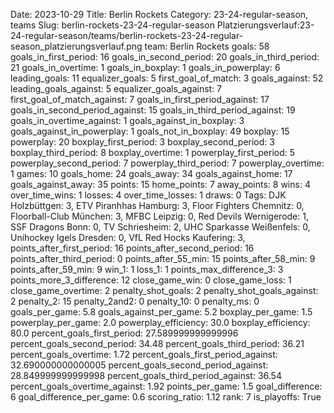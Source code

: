 Date: 2023-10-29
Title: Berlin Rockets
Category: 23-24-regular-season, teams
Slug: berlin-rockets-23-24-regular-season
Platzierungsverlauf:23-24-regular-season/teams/berlin-rockets-23-24-regular-season_platzierungsverlauf.png
team: Berlin Rockets
goals: 58
goals_in_first_period: 16
goals_in_second_period: 20
goals_in_third_period: 21
goals_in_overtime: 1
goals_in_boxplay: 1
goals_in_powerplay: 6
leading_goals: 11
equalizer_goals: 5
first_goal_of_match: 3
goals_against: 52
leading_goals_against: 5
equalizer_goals_against: 7
first_goal_of_match_against: 7
goals_in_first_period_against: 17
goals_in_second_period_against: 15
goals_in_third_period_against: 19
goals_in_overtime_against: 1
goals_against_in_boxplay: 3
goals_against_in_powerplay: 1
goals_not_in_boxplay: 49
boxplay: 15
powerplay: 20
boxplay_first_period: 3
boxplay_second_period: 3
boxplay_third_period: 8
boxplay_overtime: 1
powerplay_first_period: 5
powerplay_second_period: 7
powerplay_third_period: 7
powerplay_overtime: 1
games: 10
goals_home: 24
goals_away: 34
goals_against_home: 17
goals_against_away: 35
points: 15
home_points: 7
away_points: 8
wins: 4
over_time_wins: 1
losses: 4
over_time_losses: 1
draws: 0
Tags:  DJK Holzbüttgen: 3,  ETV Piranhhas Hamburg: 3,  Floor Fighters Chemnitz: 0,  Floorball-Club München: 3,  MFBC Leipzig: 0,  Red Devils Wernigerode: 1,  SSF Dragons Bonn: 0,  TV Schriesheim: 2,  UHC Sparkasse Weißenfels: 0,  Unihockey Igels Dresden: 0,  VfL Red Hocks Kaufering: 3,
points_after_first_period: 16
points_after_second_period: 16
points_after_third_period: 0
points_after_55_min: 15
points_after_58_min: 9
points_after_59_min: 9
win_1: 1
loss_1: 1
points_max_difference_3: 3
points_more_3_difference: 12
close_game_win: 0
close_game_loss: 1
close_game_overtime: 2
penalty_shot_goals: 2
penalty_shot_goals_against: 2
penalty_2: 15
penalty_2and2: 0
penalty_10: 0
penalty_ms: 0
goals_per_game: 5.8
goals_against_per_game: 5.2
boxplay_per_game: 1.5
powerplay_per_game: 2.0
powerplay_efficiency: 30.0
boxplay_efficiency: 80.0
percent_goals_first_period: 27.589999999999996
percent_goals_second_period: 34.48
percent_goals_third_period: 36.21
percent_goals_overtime: 1.72
percent_goals_first_period_against: 32.690000000000005
percent_goals_second_period_against: 28.849999999999998
percent_goals_third_period_against: 36.54
percent_goals_overtime_against: 1.92
points_per_game: 1.5
goal_difference: 6
goal_difference_per_game: 0.6
scoring_ratio: 1.12
rank: 7
is_playoffs: True
